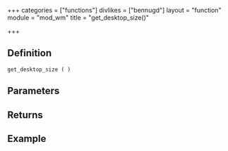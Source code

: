 +++
categories = ["functions"]
divlikes = ["bennugd"]
layout = "function"
module = "mod_wm"
title = "get_desktop_size()"

+++

## Definition

    get_desktop_size ( )

## Parameters

## Returns

## Example
